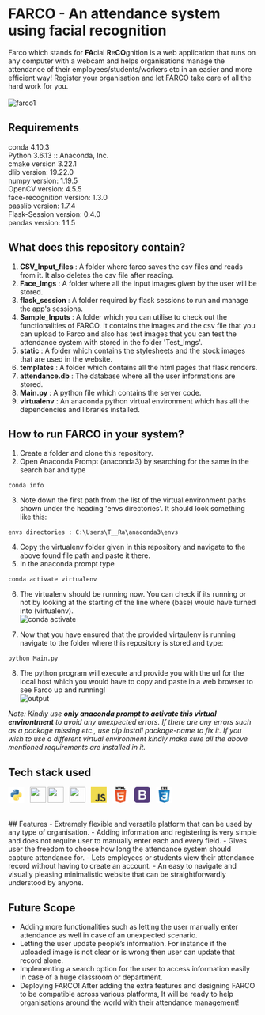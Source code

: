 # FARCO - An attendance system using facial recognition

Farco which stands for **FA**cial **R**e**CO**gnition is a web application that runs on any computer with a webcam and helps organisations manage the attendance of their employees/students/workers etc in an easier and more efficient way! Register your organisation and let FARCO take care of all the hard work for you.<br/><br/>
![farco1](https://user-images.githubusercontent.com/88109466/170859242-3ccc6f0b-5363-46e4-a5f8-2863cd5f3c15.png)

## Requirements
conda 4.10.3<br/>
Python 3.6.13 :: Anaconda, Inc.<br/>
cmake version 3.22.1<br/>
dlib version: 19.22.0<br/>
numpy version: 1.19.5<br/>
OpenCV version: 4.5.5<br/>
face-recognition version: 1.3.0<br/>
passlib version: 1.7.4<br/>
Flask-Session version: 0.4.0<br/>
pandas version: 1.1.5<br/>

## What does this repository contain?

1. **CSV_Input_files** : A folder where farco saves the csv files and reads from it. It also deletes the csv file after reading.
2. **Face_Imgs** : A folder where all the input images given by the user will be stored.
3. **flask_session** : A folder required by flask sessions to run and manage the app's sessions.
4. **Sample_Inputs** : A folder which you can utilise to check out the functionalities of FARCO. It contains the images and the csv file that you can upload to Farco and also has test images that you can test the attendance system with stored in the folder 'Test_Imgs'.
5. **static** : A folder which contains the stylesheets and the stock images that are used in the website.
6. **templates** : A folder which contains all the html pages that flask renders.
7. **attendance.db** : The database where all the user informations are stored.
8. **Main.py** : A python file which contains the server code.
9. **virtualenv** : An anaconda python virtual environment which has all the dependencies and libraries installed.

## How to run FARCO in your system?

1. Create a folder and clone this repository.
2. Open Anaconda Prompt (anaconda3) by searching for the same in the search bar and type
```bash1
conda info
```
3. Note down the first path from the list of the virtual environment paths shown under the heading 'envs directories'. It should look something like this:
```bash1
envs directories : C:\Users\T__Ra\anaconda3\envs
```
4. Copy the virtualenv folder given in this repository and navigate to the above found file path and paste it there.
5. In the anaconda prompt type
```bash1
conda activate virtualenv
```
6. The virtualenv should be running now. You can check if its running or not by looking at the starting of the line where (base) would have turned into (virtualenv).<br/> 
![conda activate](https://user-images.githubusercontent.com/88109466/170859448-1e34c0ca-16f0-4ae3-ab33-9499477347ba.png)<br/>

7. Now that you have ensured that the provided virtaulenv is running navigate to the folder where this repository is stored and type:
```bash1
python Main.py
```
8. The python program will execute and provide you with the url for the local host which you would have to copy and paste in a web browser to see Farco up and running!<br/> 
![output](https://user-images.githubusercontent.com/88109466/170859486-1d7461d3-32a7-4b7a-b15f-d0bffc71d45c.png)<br/>

_Note: Kindly use **only anaconda prompt to activate this virtual environtment** to avoid any unexpected errors. If there are any errors such as a package missing etc., use pip install package-name to fix it. If you wish to use a different virtual environment kindly make sure all the above mentioned requirements are installed in it._
## Tech stack used
<p align="left">
<img height="32" width="32" src="https://raw.githubusercontent.com/github/explore/80688e429a7d4ef2fca1e82350fe8e3517d3494d/topics/python/python.png">&nbsp;&nbsp;
<img height="32" width="32" src="https://i.ibb.co/bzZKwJ8/sqlite.png"> <img height="32" width="32" src="https://instructobit.com/static/posts/111/ECHUS82IWZWS55YQOLWQD8PM1NKIM5WQLPNAXF1VF3P5526CDQ.jpg" >&nbsp;&nbsp; <img height="32" width="32" src="https://upload.wikimedia.org/wikipedia/commons/thumb/3/32/OpenCV_Logo_with_text_svg_version.svg/1200px-OpenCV_Logo_with_text_svg_version.svg.png" >&nbsp;&nbsp; <img height="32" width="32" src="https://raw.githubusercontent.com/github/explore/80688e429a7d4ef2fca1e82350fe8e3517d3494d/topics/javascript/javascript.png" >&nbsp;&nbsp; <img height="32" width="32" src="https://raw.githubusercontent.com/github/explore/80688e429a7d4ef2fca1e82350fe8e3517d3494d/topics/html/html.png" >&nbsp;&nbsp; <img height="32" width="32" src="https://raw.githubusercontent.com/github/explore/80688e429a7d4ef2fca1e82350fe8e3517d3494d/topics/bootstrap/bootstrap.png" >&nbsp;&nbsp; <img height="32" width="32" src="https://raw.githubusercontent.com/github/explore/80688e429a7d4ef2fca1e82350fe8e3517d3494d/topics/css/css.png" >
</p><br/>
## Features
- Extremely flexible and versatile platform that can be used by any type of organisation.
- Adding information and registering is very simple and does not require user to manually enter each and every field.
- Gives user the freedom to choose how long the attendance system should capture attendance for.
- Lets employees or students view their attendance record without having to create an account.
- An easy to navigate and visually pleasing minimalistic website that can be straightforwardly understood by anyone.

## Future Scope
- Adding more functionalities such as letting the user manually enter attendance as well in case of an unexpected scenario.
- Letting the user update people’s information. For instance if the uploaded image is not clear or is wrong then user can update that record alone.
- Implementing a search option for the user to access information easily in case of a huge classroom or department.
- Deploying FARCO! After adding the extra features and designing FARCO to be compatible across various platforms, It will be ready to help organisations around the world with their attendance management!
